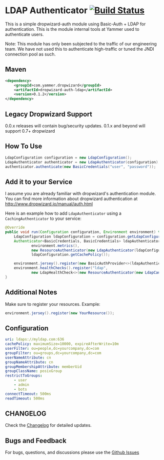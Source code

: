 LDAP Authenticator [![Build Status](https://travis-ci.org/yammer/dropwizard-auth-ldap.png)](https://travis-ci.org/yammer/dropwizard-auth-ldap)
==================

This is a simple dropwizard-auth module using Basic-Auth + LDAP for authentication. This is the module internal tools at Yammer
used to authenticate users.

Note: This module has only been subjected to the traffic of our engineering team. We have not used this to authenticate high-traffic or
tuned the JNDI connection pool as such.

Maven
-----

```xml
<dependency>
    <groupId>com.yammer.dropwizard</groupId>
    <artifactId>dropwizard-auth-ldap</artifactId>
    <version>0.1.2</version>
</dependency>
```

Legacy Dropwizard Support
------------------
0.0.x releases will contain bug/security updates.
0.1.x and beyond will support 0.7+ dropwizard

How To Use
----------

```java
LdapConfiguration configuration = new LdapConfiguration();
LdapAuthenticator authenticator = new LdapAuthenticator(configuration);
authenticator.authenticate(new BasicCredentials("user", "password"));
```

Add it to your Service
----------------------

I assume you are already familiar with dropwizard's authentication module.
You can find more information about dropwizard authentication at http://www.dropwizard.io/manual/auth.html

Here is an example how to add `LdapAuthenticator` using a `CachingAuthenticator` to your service:

```java
@Override
public void run(Configuration configuration, Environment environment) throws Exception {
    LdapConfiguration ldapConfiguration = configuration.getLdapConfiguration();
    Authenticator<BasicCredentials, BasicCredentials> ldapAuthenticator = new CachingAuthenticator<>(
            environment.metrics(),
            new ResourceAuthenticator(new LdapAuthenticator(ldapConfiguration)),
            ldapConfiguration.getCachePolicy());

    environment.jersey().register(new BasicAuthProvider<>(ldapAuthenticator, "realm"));
    environment.healthChecks().register("ldap",
            new LdapHealthCheck<>(new ResourceAuthenticator(new LdapCanAuthenticate(ldapConfiguration))));
}
```

Additional Notes
----------------------

Make sure to register your resources. Example:

```java
environment.jersey().register(new YourResource());
```
Configuration
-------------

```yml
uri: ldaps://myldap.com:636
cachePolicy: maximumSize=10000, expireAfterWrite=10m
userFilter: ou=people,dc=yourcompany,dc=com
groupFilter: ou=groups,dc=yourcompany,dc=com
userNameAttribute: cn
groupNameAttribute: cn
groupMembershipAttribute: memberUid
groupClassName: posixGroup
restrictToGroups:
    - user
    - admin
    - bots
connectTimeout: 500ms
readTimeout: 500ms
```

CHANGELOG
---------
Check the [Changelog](https://github.com/yammer/dropwizard-auth-ldap/blob/master/CHANGELOG.md) for detailed updates.

Bugs and Feedback
-----------------
For bugs, questions, and discussions please use the [Github Issues](https://github.com/yammer/dropwizard-auth-ldap/issues)
